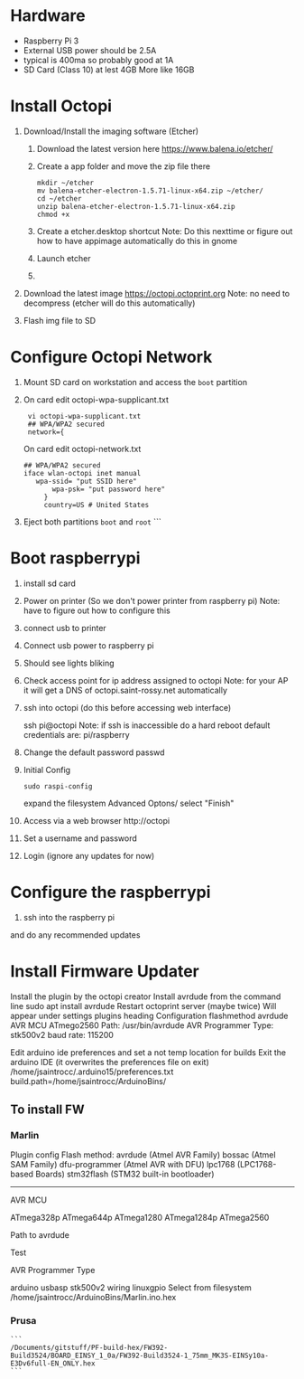 # Hardware
* Raspberry Pi 3
* External USB power should be 2.5A
* typical is 400ma so probably good at 1A
* SD Card (Class 10) at lest 4GB More like 16GB


# Install Octopi
1. Download/Install the imaging software (Etcher)
	1. Download the latest version here
        https://www.balena.io/etcher/
	2. Create a app folder and move the zip file there
	   
	       mkdir ~/etcher
	       mv balena-etcher-electron-1.5.71-linux-x64.zip ~/etcher/
	       cd ~/etcher
	       unzip balena-etcher-electron-1.5.71-linux-x64.zip
	       chmod +x 
	       
	3. Create a etcher.desktop shortcut
	   Note: Do this nexttime or figure out how to have appimage automatically do this in gnome
	4. Launch etcher
	5.        
2. Download the latest image
    https://octopi.octoprint.org
    Note: no need to decompress (etcher will do this automatically)

3. Flash img file to SD
# Configure Octopi Network
1. Mount SD card on workstation and access the `boot` partition
2. On card edit octopi-wpa-supplicant.txt

        vi octopi-wpa-supplicant.txt
        ## WPA/WPA2 secured
        network={
    On card edit octopi-network.txt
   ```
   ## WPA/WPA2 secured
   iface wlan-octopi inet manual
      wpa-ssid= "put SSID here"
          wpa-psk= "put password here"
        }
        country=US # United States

3. Eject both partitions `boot` and `root`       ```
# Boot raspberrypi
1. install sd card
2. Power on printer (So we don't power printer from raspberry pi)
   Note: have to figure out how to configure this
3. connect usb to printer
4. Connect usb power to raspberry pi
5. Should see lights bliking
6. Check access point for ip address assigned to octopi
   Note: for your AP it will get a DNS of octopi.saint-rossy.net automatically
7. ssh into octopi (do this before accessing web interface)

	ssh pi@octopi
   Note: if ssh is inaccessible do a hard reboot
   default credentials are: pi/raspberry
8. Change the default password
   passwd
9. Initial Config
   ```
   sudo raspi-config
   ```
   expand the filesystem
   Advanced Optons/
   select "Finish"
10. Access via a web browser
   http://octopi
11. Set a username and password
12. Login (ignore any updates for now)
# Configure the raspberrypi
1. ssh into the raspberry pi

and do any recommended updates

# Install Firmware Updater
Install the plugin by the octopi creator
Install avrdude from the command line
  sudo apt install avrdude
Restart octoprint server (maybe twice)
Will appear under settings plugins heading
Configuration
flashmethod avrdude
AVR MCU ATmego2560
Path: /usr/bin/avrdude
AVR Programmer Type: stk500v2
baud rate: 115200

Edit arduino ide preferences and set a not temp location for builds
Exit the arduino IDE (it overwrites the preferences file on exit)
/home/jsaintrocc/.arduino15/preferences.txt
build.path=/home/jsaintrocc/ArduinoBins/

## To install FW
### Marlin
Plugin config
Flash method: avrdude (Atmel AVR Family)  bossac (Atmel SAM Family)  dfu-programmer (Atmel AVR with DFU)  lpc1768 (LPC1768-based Boards)  stm32flash (STM32 built-in bootloader)

----------

AVR MCU

ATmega328p  ATmega644p  ATmega1280  ATmega1284p  ATmega2560

Path to avrdude

Test

AVR Programmer Type

arduino  usbasp  stk500v2  wiring  linuxgpio
Select from filesystem /home/jsaintrocc/ArduinoBins/Marlin.ino.hex
### Prusa
    ```
    /Documents/gitstuff/PF-build-hex/FW392-Build3524/BOARD_EINSY_1_0a/FW392-Build3524-1_75mm_MK3S-EINSy10a-E3Dv6full-EN_ONLY.hex
    ```
<!--stackedit_data:
eyJoaXN0b3J5IjpbLTYzMDk2ODA2MCwtODIxNjQ1MDY3LC0xND
gxODk4NzI2LDI3NzY0OTMxNiwtNzQ2NDE1MDQ0LC00NTc0NjA2
OTEsLTI4MTE5Nzg3OCw0NDI5MTQyMDQsOTI3NzE1NjgsOTU0OD
AzMDMwLDg1NjMxNzM3NywxNzQ0MzYxMDkyLDE5NDM4NTczNDEs
MTI1NTY3MzgzNF19
-->